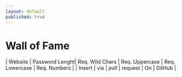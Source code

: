 ```yaml
---
layout: default
published: true
---
```


# Wall of Fame

| Website | Password Lenght| Req. Wild Chars | Req. Uppercase | Req. Lowercase | Req. Numbers | 
| Insert | via | pull | request | On | GitHub | 
